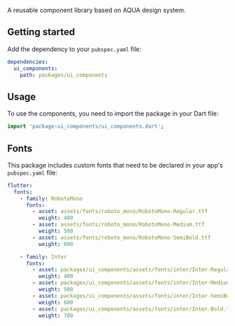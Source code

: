 A reusable component library based on AQUA design system.

## Getting started

Add the dependency to your `pubspec.yaml` file:

```yaml
dependencies:
  ui_components:
    path: packages/ui_components
```

## Usage

To use the components, you need to import the package in your Dart file:

```dart
import 'package:ui_components/ui_components.dart';
```

## Fonts

This package includes custom fonts that need to be declared in your app's `pubspec.yaml` file:

```yaml
flutter:
  fonts:
    - family: RobotoMono
      fonts:
        - asset: assets/fonts/roboto_mono/RobotoMono-Regular.ttf
          weight: 400
        - asset: assets/fonts/roboto_mono/RobotoMono-Medium.ttf
          weight: 500
        - asset: assets/fonts/roboto_mono/RobotoMono-SemiBold.ttf
          weight: 600

    - family: Inter
      fonts:
        - asset: packages/ui_components/assets/fonts/inter/Inter-Regular.ttf
          weight: 400
        - asset: packages/ui_components/assets/fonts/inter/Inter-Medium.ttf
          weight: 500
        - asset: packages/ui_components/assets/fonts/inter/Inter-SemiBold.ttf
          weight: 600
        - asset: packages/ui_components/assets/fonts/inter/Inter-Bold.ttf
          weight: 700
```
